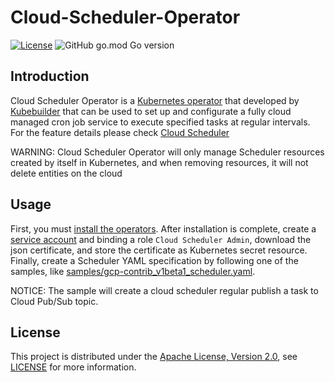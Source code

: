 # Cloud-Scheduler-Operator
[![License](https://img.shields.io/badge/license-Apache--2.0-blue.svg?color=success)](http://www.apache.org/licenses/LICENSE-2.0)
![GitHub go.mod Go version](https://img.shields.io/github/go-mod/go-version/alleypin/cloud-scheduler-operator?color=69D7E5)
## Introduction
Cloud Scheduler Operator is a [Kubernetes operator](https://kubernetes.io/docs/concepts/extend-kubernetes/operator/) that developed by [Kubebuilder](https://github.com/kubernetes-sigs/kubebuilder) that can be used to set up and configurate a fully cloud managed cron job service to execute specified tasks at regular intervals. For the feature details please check [Cloud Scheduler](https://cloud.google.com/scheduler)


WARNING: Cloud Scheduler Operator will only manage Scheduler resources created by itself in Kubernetes, and when removing resources, it will not delete entities on the cloud

## Usage

First, you must [install the operators](https://book.kubebuilder.io/quick-start.html#run-it-on-the-cluster). After installation is complete, create a [service account](https://cloud.google.com/iam/docs/service-accounts) and binding a role `Cloud Scheduler Admin`, download the json certificate, and store the certificate as Kubernetes secret resource. Finally, create a Scheduler YAML specification by following one of the samples, like [samples/gcp-contrib_v1beta1_scheduler.yaml](./samples/gcp-contrib_v1beta1_scheduler.yaml). 

NOTICE: The sample will create a cloud scheduler regular publish a task to Cloud Pub/Sub topic.


## License
This project is distributed under the [Apache License, Version 2.0](http://www.apache.org/licenses/LICENSE-2.0), see [LICENSE](./LICENSE) for more information.
